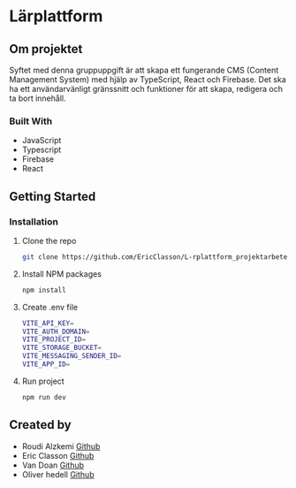 # Lärplattform

## Om projektet

Syftet med denna gruppuppgift är att skapa ett fungerande CMS (Content Management System) med hjälp av TypeScript, React och Firebase. Det ska ha ett användarvänligt gränssnitt och funktioner för att skapa, redigera och ta bort innehåll.

### Built With

- JavaScript
- Typescript
- Firebase
- React

## Getting Started

### Installation

1. Clone the repo
   ```sh
   git clone https://github.com/EricClasson/L-rplattform_projektarbete.git
   ```
2. Install NPM packages
   ```sh
   npm install
   ```
3. Create .env file

   ```sh
   VITE_API_KEY=
   VITE_AUTH_DOMAIN=
   VITE_PROJECT_ID=
   VITE_STORAGE_BUCKET=
   VITE_MESSAGING_SENDER_ID=
   VITE_APP_ID=

   ```

4. Run project
   ```sh
   npm run dev
   ```

## Created by

- Roudi Alzkemi [Github](https://github.com/Roudi22)
- Eric Classon [Github](https://github.com/EricClasson)
- Van Doan [Github](https://github.com/vaantheman)
- Oliver hedell [Github](https://github.com/bankmasta)
